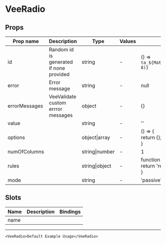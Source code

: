 # VeeRadio

## Props

| Prop name     | Description                             | Type           | Values | Default                                                  |
| ------------- | --------------------------------------- | -------------- | ------ | -------------------------------------------------------- |
| id            | Random id is generated if none provided | string         | -      | () => `ta_${Math.random().toString(12).substring(2, 8)}` |
| error         | Error message                           | string         | -      | null                                                     |
| errorMessages | VeeValidate custom errror messages      | object         | -      | {}                                                       |
| value         |                                         | string         | -      | ''                                                       |
| options       |                                         | object\|array  | -      | () => {<br> return {};<br>}                              |
| numOfColumns  |                                         | string\|number | -      | 1                                                        |
| rules         |                                         | string\|object | -      | function() {<br> return 'required';<br>}                 |
| mode          |                                         | string         | -      | 'passive'                                                |

## Slots

| Name | Description | Bindings |
| ---- | ----------- | -------- |
| name |             |          |

---

```vue live
<VeeRadio>Default Example Usage</VeeRadio>
```
